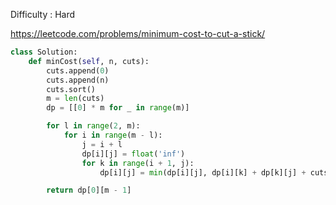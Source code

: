 Difficulty : Hard 

https://leetcode.com/problems/minimum-cost-to-cut-a-stick/ 

```python 
class Solution:
    def minCost(self, n, cuts):
        cuts.append(0)
        cuts.append(n)
        cuts.sort()
        m = len(cuts)
        dp = [[0] * m for _ in range(m)]

        for l in range(2, m):
            for i in range(m - l):
                j = i + l
                dp[i][j] = float('inf')
                for k in range(i + 1, j):
                    dp[i][j] = min(dp[i][j], dp[i][k] + dp[k][j] + cuts[j] - cuts[i])

        return dp[0][m - 1]
```
